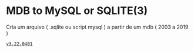 # MDB to MySQL or SQLITE(3)

Cria um arquivo ( .sqlite ou script mysql ) a partir de um mdb ( 2003 a 2019 )

<a href="https://github.com/jAgnaldoGomes/MDB_to_MySQLorSQLITE/tree/v3.0401">`v3.22.0401`</a>
